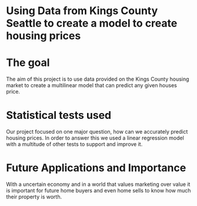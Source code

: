# Using Data from Kings County Seattle to create a model to create housing prices

# The goal
The aim of this project is to use data provided on the Kings County housing market to create a multilinear model that can predict any given houses price.

# Statistical tests used
Our project focused on one major question, how can we accurately predict housing prices. In order to answer this we used a linear regression model with a multitude of other tests to support and improve it.





# Future Applications and Importance
With a uncertain economy and in a world that values marketing over value it is important for future home buyers and even home sells to know how much their property is worth.
